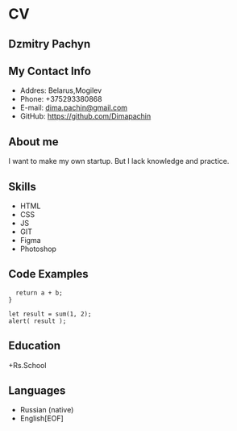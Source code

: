 
# CV

## Dzmitry Pachyn

## My Contact Info

+ Addres: Belarus,Mogilev
+ Phone: +375293380868
+ E-mail: <dima.pachin@gmail.com>
+ GitHub: <https://github.com/Dimapachin>

## About me

I want to make my own startup. But I lack knowledge and practice.

## Skills

+ HTML
+ CSS
+ JS
+ GIT
+ Figma
+ Photoshop

## Code Examples

```function sum(a, b) {
  return a + b;
}

let result = sum(1, 2);
alert( result );
```

## Education

+Rs.School

## Languages

+ Russian (native)
+ English[EOF]

